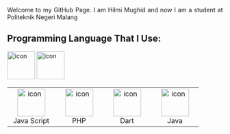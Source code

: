 <p align="justify">
Welcome to my GitHub Page. I am Hilmi Mughid and now I am a student at Politeknik Negeri Malang
</p>

## Programming Language That I Use:
<img src="https://skillicons.dev/icons?i=js" alt="icon" width="65" height="65" />
<img src="https://skillicons.dev/icons?i=php" alt="icon" width="65" height="65" />
<table>
  <tr>
    <td align="center" width="96">
        <img src="https://skillicons.dev/icons?i=js" alt="icon" width="65" height="65" />
      <br>Java Script
    </td>
    <td align="center" width="96">
        <img src="https://skillicons.dev/icons?i=php" alt="icon" width="65" height="65" />
      <br>PHP
    </td>
    <td align="center" width="96">
        <img src="https://skillicons.dev/icons?i=dart" alt="icon" width="65" height="65" />
      <br>Dart
    </td>
     <td align="center" width="96">
        <img src="https://skillicons.dev/icons?i=java" alt="icon" width="65" height="65" />
      <br>Java
    </td>
 </tr>
</table>
